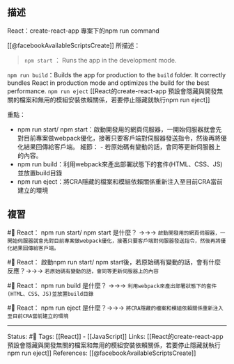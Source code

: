 ## 描述

React：create-react-app 專案下的npm run command

[[@facebookAvailableScriptsCreate]] 所描述：


> `npm start` ： Runs the app in the development mode.


`npm run build`：Builds the app for production to the `build` folder. It correctly bundles React in production mode and optimizes the build for the best performance.
`npm run eject`
[[React的create-react-app 預設會隱藏與開發無關的檔案和無用的模組安裝依賴關係，若要停止隱藏就執行npm run eject]]


重點：
- npm run start/ npm start：啟動開發用的網頁伺服器，一開始伺服器就會先對目前專案做webpack優化，接著只要客戶端對伺服器發送指令，然後再將優化結果回傳給客戶端。
	細節：
		- 若原始碼有變動的話，會同等更新伺服器上的內容。
- npm run build：利用webpack來產出部署狀態下的套件(HTML、CSS、JS)並放置build目錄
- npm run eject：將CRA隱藏的檔案和模組依賴關係重新注入至目前CRA當前建立的環境

## 複習
#🧠 React： npm run start/ npm start  是什麼？ ->->-> `啟動開發用的網頁伺服器，一開始伺服器就會先對目前專案做webpack優化，接著只要客戶端對伺服器發送指令，然後再將優化結果回傳給客戶端。`
<!--SR:!2023-05-20,176,250-->

#🧠 React： 啟動npm run start/ npm start後，若原始碼有變動的話，會有什麼反應？->->-> `若原始碼有變動的話，會同等更新伺服器上的內容`
<!--SR:!2022-12-02,74,250-->

#🧠 React： npm run build 是什麼？ ->->-> `利用webpack來產出部署狀態下的套件(HTML、CSS、JS)並放置build目錄`
<!--SR:!2022-12-01,73,250-->

#🧠 React： npm run eject 是什麼？->->-> `將CRA隱藏的檔案和模組依賴關係重新注入至目前CRA當前建立的環境`
<!--SR:!2023-05-21,177,250-->

---
Status: #🌱 
Tags:
[[React]] - [[JavaScript]]
Links:
[[React的create-react-app 預設會隱藏與開發無關的檔案和無用的模組安裝依賴關係，若要停止隱藏就執行npm run eject]]
References:
[[@facebookAvailableScriptsCreate]]